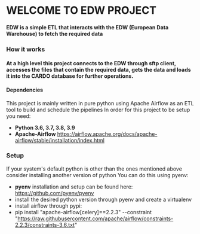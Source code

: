 # WELCOME TO EDW PROJECT

#### **EDW** is a simple ETL that interacts with the EDW (European Data Warehouse) to fetch the required data

### How it works
####  At a high level this project connects to the **EDW** through sftp client, accesses the files that contain the required data, gets the data and loads it into the CARDO database for further operations.

#### Dependencies
This project is mainly written in pure python using Apache Airflow as an ETL tool to build and schedule the pipelines
In order for this project to be setup you need:
- **Python 3.6, 3.7, 3.8, 3.9**
- **Apache-Airflow** https://airflow.apache.org/docs/apache-airflow/stable/installation/index.html


### Setup
If your system's default python is other than the ones mentioned above consider installing another version of python
You can do this using pyenv:
- **pyenv** installation and setup can be found here: https://github.com/pyenv/pyenv
- install the desired python version through pyenv and create a virtualenv
- install airflow through pypi: 
- pip install "apache-airflow[celery]==2.2.3" --constraint "https://raw.githubusercontent.com/apache/airflow/constraints-2.2.3/constraints-3.6.txt"
